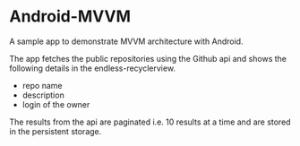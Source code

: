 # Android-MVVM
A sample app to demonstrate MVVM architecture with Android.

The app fetches the public repositories using the Github api and shows the following details in the endless-recyclerview.
- repo name
- description
- login of the owner

The results from the api are paginated i.e. 10 results at a time and are stored in the persistent storage.